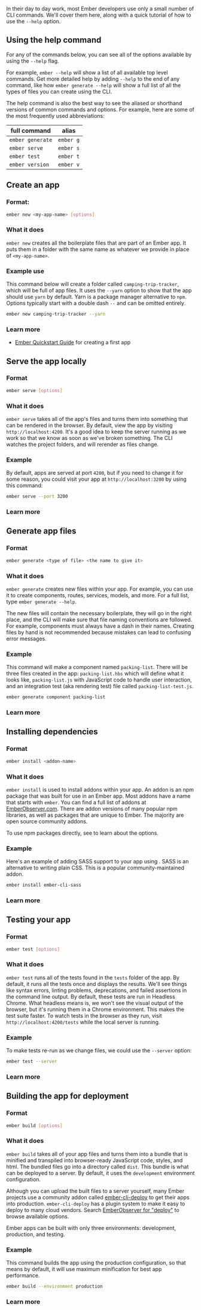 In their day to day work, most Ember developers use only a small number of CLI commands.
We'll cover them here, along with a quick tutorial of how to use the `--help` option.

## Using the help command

For any of the commands below, you can see all of the options available by using the `--help` flag.

For example, `ember --help` will show a list of all available top level commands. Get more detailed help by adding `--help` to the end of any command, like how `ember generate --help` will show a full list of all the types of files you can create using the CLI.

The help command is also the best way to see the aliased or shorthand versions of common commands and options. For example, here are some of the most frequently used abbreviations:

<table>
  <thead>
    <tr>
      <th>full command</th>
      <th>alias</th>
    </tr>
  </thead>
  <tbody>
    <tr>
      <td><code>ember generate</code></td>
      <td><code>ember g</code></td>
    </tr>
    <tr>
      <td><code>ember serve</code></td>
      <td><code>ember s</code></td>
    </tr>
    <tr>
      <td><code>ember test</code></td>
      <td><code>ember t</code></td>
    </tr>
    <tr>
      <td><code>ember version</code></td>
      <td><code>ember v</code></td>
    </tr>
  </tbody>
</table>

<!-- SCREENSHOT -->

## Create an app

### Format:

```bash
ember new <my-app-name> [options]
```

### What it does

`ember new` creates all the boilerplate files that are part of an Ember app. It puts them in a folder with the same name as whatever we provide in place of `<my-app-name>`.

### Example use

This command below will create a folder called `camping-trip-tracker`, which will be full of app files. It uses the `--yarn` option to show that the app should use `yarn` by default. Yarn is a package manager alternative to `npm`. Options typically start with a double dash `--` and can be omitted entirely.

```bash
ember new camping-trip-tracker --yarn
```

### Learn more

- [Ember Quickstart Guide](https://guides.emberjs.com/release/getting-started/quick-start/) for creating a first app

## Serve the app locally

### Format

```bash
ember serve [options]
```

### What it does

`ember serve` takes all of the app's files and turns them into something that can be rendered in the browser. By default, view the app by visiting `http://localhost:4200`. It's a good idea to keep the server running as we work so that we know as soon as we've broken something. The CLI watches the project folders, and will rerender as files change.

### Example

By default, apps are served at port `4200`, but if you need to change it for some reason, you could visit your app at `http://localhost:3200` by using this command:

```bash
ember serve --port 3200
```

### Learn more

<!-- link to quickstart in the guides -->

## Generate app files

### Format

```bash
ember generate <type of file> <the name to give it>
```

### What it does

`ember generate` creates new files within your app. For example, you can use it to create components, routes, services, models, and more. For a full list, type `ember generate --help`.

The new files will contain the necessary boilerplate, they will go in the right place, and the CLI will make sure that file naming conventions are followed. For example, components must always have a dash in their names. Creating files by hand is not recommended because mistakes can lead to confusing error messages.

### Example

This command will make a component named `packing-list`. There will be three files created in the app: `packing-list.hbs` which will define what it looks like, `packing-list.js` with JavaScript code to handle user interaction, and an integration test (aka rendering test) file called `packing-list-test.js`.

```bash
ember generate component packing-list
```

### Learn more

<!-- link to custom blueprints -->

## Installing dependencies

### Format

```bash
ember install <addon-name>
```

### What it does

`ember install` is used to install addons within your app. An addon is an npm package that was built for use in an Ember app. Most addons have a name that starts with `ember`. You can find a full list of addons at [EmberObserver.com](https://emberobserver.com). There are addon versions of many popular npm libraries, as well as packages that are unique to Ember. The majority are open source community addons.

To use npm packages directly, see <!-- LINK --> to learn about the options.

### Example

Here's an example of adding SASS support to your app using <!-- LINK TO CLI SASS -->. SASS is an alternative to writing plain CSS. This is a popular community-maintained addon.

```bash
ember install ember-cli-sass
```

### Learn more

<!-- Link to options for plain npm packages -->
<!-- Link to writing your own addon -->
<!-- Link to writing your own wrapper -->

## Testing your app

### Format

```bash
ember test [options]
```

### What it does
<!--alex disable failed-->
`ember test` runs all of the tests found in the `tests` folder of the app. By default, it runs all the tests once and displays the results. We'll see things like syntax errors, linting problems, deprecations, and failed assertions in the command line output. By default, these tests are run in Headless Chrome. What headless means is, we won't see the visual output of the browser, but it's running them in a Chrome environment. This makes the test suite faster. To watch tests in the browser as they run, visit `http://localhost:4200/tests` while the local server is running.

### Example

To make tests re-run as we change files, we could use the `--server` option:

```bash
ember test --server
```

### Learn more

## Building the app for deployment

### Format

```bash
ember build [options]
```

### What it does

`ember build` takes all of your app files and turns them into a bundle that is minified and transpiled into browser-ready JavaScript code, styles, and html. The bundled files go into a directory called `dist`. This bundle is what can be deployed to a server. By default, it uses the `development` environment configuration.

Although you can upload the built files to a server yourself, many Ember projects use a community addon called [ember-cli-deploy](https://github.com/ember-cli-deploy/ember-cli-deploy) to get their apps into production. `ember-cli-deploy` has a plugin system to make it easy to deploy to many cloud vendors. Search [EmberObserver for "deploy"](https://emberobserver.com/?query=deploy) to browse available options.

Ember apps can be built with only three environments: development, production, and testing.

### Example

This command builds the app using the production configuration, so that means by default, it will use maximum minification for best app performance.

```bash
ember build --environment production
```

### Learn more

<!-- what to link to here? something about ember-cli-build -->


<!-- link to guides and maybe super rentals -->


<!--
## Table of Contents
Basic use (explain options of each)
    - using the "help" commmand
    - ember new
    - ember server
    - ember generate
    - ember test
    - ember install (incl link to later section on shims for npm packages)
    - feature flags & configurations
    - Environmental variables
    - File tree reference
    - addons/dependencies
    - Upgrading
-->
